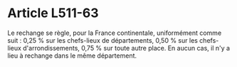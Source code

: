 # Article L511-63

Le rechange se règle, pour la France continentale, uniformément comme suit : 0,25 % sur les chefs-lieux de départements, 0,50 % sur les chefs-lieux d'arrondissements, 0,75 % sur toute autre place.   En aucun cas, il n'y a lieu à rechange dans le même département.